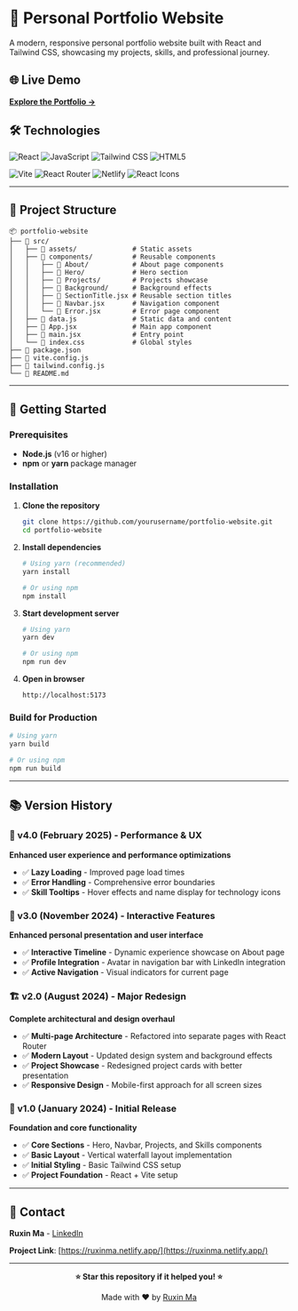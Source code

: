 # 🚀 Personal Portfolio Website

A modern, responsive personal portfolio website built with React and Tailwind CSS, showcasing my projects, skills, and professional journey.

## 🌐 Live Demo
**[Explore the Portfolio →](https://ruxinma.netlify.app/)**


## 🛠️ Technologies
![React](https://img.shields.io/badge/React-20232A?style=for-the-badge&logo=react&logoColor=61DAFB)
![JavaScript](https://img.shields.io/badge/JavaScript-F7DF1E?style=for-the-badge&logo=javascript&logoColor=black)
![Tailwind CSS](https://img.shields.io/badge/Tailwind_CSS-38B2AC?style=for-the-badge&logo=tailwind-css&logoColor=white)
![HTML5](https://img.shields.io/badge/HTML5-E34F26?style=for-the-badge&logo=html5&logoColor=white)


![Vite](https://img.shields.io/badge/Vite-B73BFE?style=for-the-badge&logo=vite&logoColor=FFD62E)
![React Router](https://img.shields.io/badge/React_Router-CA4245?style=for-the-badge&logo=react-router&logoColor=white)
![Netlify](https://img.shields.io/badge/Netlify-00C7B7?style=for-the-badge&logo=netlify&logoColor=white)
![React Icons](https://img.shields.io/badge/React_Icons-61DAFB?style=for-the-badge&logo=react&logoColor=black)

---

## 📁 Project Structure

```
📦 portfolio-website
├── 📂 src/
│   ├── 📂 assets/              # Static assets
│   ├── 📂 components/          # Reusable components
│   │   ├── 📂 About/           # About page components
│   │   ├── 📂 Hero/            # Hero section
│   │   ├── 📂 Projects/        # Projects showcase
│   │   ├── 📂 Background/      # Background effects
│   │   ├── 📄 SectionTitle.jsx # Reusable section titles
│   │   ├── 📄 Navbar.jsx       # Navigation component
│   │   └── 📄 Error.jsx        # Error page component
│   ├── 📄 data.js              # Static data and content
│   ├── 📄 App.jsx              # Main app component
│   ├── 📄 main.jsx             # Entry point
│   └── 📄 index.css            # Global styles
├── 📄 package.json
├── 📄 vite.config.js
├── 📄 tailwind.config.js
└── 📄 README.md
```

---

## 🚀 Getting Started

### Prerequisites
- **Node.js** (v16 or higher)
- **npm** or **yarn** package manager

### Installation

1. **Clone the repository**
   ```bash
   git clone https://github.com/yourusername/portfolio-website.git
   cd portfolio-website
   ```

2. **Install dependencies**
   ```bash
   # Using yarn (recommended)
   yarn install
   
   # Or using npm
   npm install
   ```

3. **Start development server**
   ```bash
   # Using yarn
   yarn dev
   
   # Or using npm
   npm run dev
   ```

4. **Open in browser**
   ```
   http://localhost:5173
   ```

### Build for Production
```bash
# Using yarn
yarn build

# Or using npm
npm run build
```

---

## 📚 Version History

### 🎯 v4.0 (February 2025) - Performance & UX
**Enhanced user experience and performance optimizations**
- ✅ **Lazy Loading** - Improved page load times
- ✅ **Error Handling** - Comprehensive error boundaries
- ✅ **Skill Tooltips** - Hover effects and name display for technology icons

### 🎨 v3.0 (November 2024) - Interactive Features
**Enhanced personal presentation and user interface**
- ✅ **Interactive Timeline** - Dynamic experience showcase on About page
- ✅ **Profile Integration** - Avatar in navigation bar with LinkedIn integration
- ✅ **Active Navigation** - Visual indicators for current page

### 🏗️ v2.0 (August 2024) - Major Redesign
**Complete architectural and design overhaul**
- ✅ **Multi-page Architecture** - Refactored into separate pages with React Router
- ✅ **Modern Layout** - Updated design system and background effects
- ✅ **Project Showcase** - Redesigned project cards with better presentation
- ✅ **Responsive Design** - Mobile-first approach for all screen sizes

### 🌱 v1.0 (January 2024) - Initial Release
**Foundation and core functionality**
- ✅ **Core Sections** - Hero, Navbar, Projects, and Skills components
- ✅ **Basic Layout** - Vertical waterfall layout implementation
- ✅ **Initial Styling** - Basic Tailwind CSS setup
- ✅ **Project Foundation** - React + Vite setup

---

## 📧 Contact

**Ruxin Ma** - [LinkedIn](https://www.linkedin.com/in/ruxin-ma/)

**Project Link**: [https://ruxinma.netlify.app/](https://ruxinma.netlify.app/)

---

<div align="center">

**⭐ Star this repository if it helped you! ⭐**

Made with ❤️ by [Ruxin Ma](https://github.com/yourusername)

</div>
